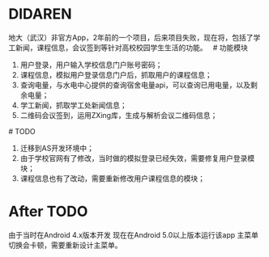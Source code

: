 # DIDAREN
地大（武汉）非官方App，2年前的一个项目，后来项目失败，现在将，包括了学工新闻，课程信息，会议签到等针对高校校园学生生活的功能。
 
# 功能模块
1. 用户登录，用户输入学校信息门户账号密码；
2. 课程信息，模拟用户登录信息门户后，抓取用户的课程信息；
2. 查询电量，与水电中心提供的查询宿舍电量api，可以查询已用电量，以及剩余电量；
4. 学工新闻，抓取学工处新闻信息；
5. 二维码会议签到，运用ZXing库，生成与解析会议二维码信息；

# TODO
1. 迁移到AS开发环境中；
2. 由于学校官网有了修改，当时做的模拟登录已经失效，需要修复用户登录模块；
3. 课程信息也有了改动，需要重新修改用户课程信息的模块；
 
# After TODO 
由于当时在Android 4.x版本开发 现在在Android 5.0以上版本运行该app 主菜单切换会卡顿，需要重新设计主菜单。
